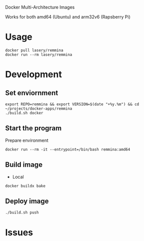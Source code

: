 Docker Multi-Architecture Images

Works for both amd64 (Ubuntu) and arm32v6 (Rapsberry Pi)

# Usage
```
docker pull lasery/remmina
docker run --rm lasery/remmina
```

# Development

## Set enviornment
```
export REPO=remmina && export VERSION=$(date "+%y.%m") && cd ~/projects/docker-apps/remmina
./build.sh docker
```

## Start the program
Prepare environment
```
docker run --rm -it --entrypoint=/bin/bash remmina:amd64
```

## Build image
- Local
```
docker buildx bake
```

## Deploy image
```
./build.sh push
```

# Issues

